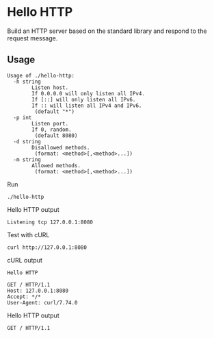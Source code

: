 # Hello HTTP

Build an HTTP server based on the standard library and respond to the request message.

## Usage

```text
Usage of ./hello-http:
  -h string
        Listen host.
        If 0.0.0.0 will only listen all IPv4.
        If [::] will only listen all IPv6.
        If :: will listen all IPv4 and IPv6.
         (default "*")
  -p int
        Listen port.
        If 0, random.
         (default 8080)
  -d string
        Disallowed methods.
         (format: <method>[,<method>...])
  -m string
        Allowed methods.
         (format: <method>[,<method>...])
```

Run

```shell
./hello-http
```

Hello HTTP output

```text
Listening tcp 127.0.0.1:8080
```

Test with cURL

```shell
curl http://127.0.0.1:8080
```

cURL output

```text
Hello HTTP

GET / HTTP/1.1
Host: 127.0.0.1:8080
Accept: */*
User-Agent: curl/7.74.0

```

Hello HTTP output

```text
GET / HTTP/1.1
```
